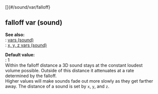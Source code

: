 []{#/sound/var/falloff}    
## falloff var (sound)    
**See also:**    
:   [vars (sound)](ref/sound/var)    
:   [x, y, z vars (sound)](ref/sound/var/xyz)    
<!-- -->    
**Default value:**    
:   1    
Within the falloff distance a 3D sound stays at the constant loudest    
volume possible. Outside of this distance it attenuates at a rate    
determined by the falloff.    
Higher values will make sounds fade out more slowly as they get farther    
away. The distance of a sound is set by `x`, `y`, and `z`.  